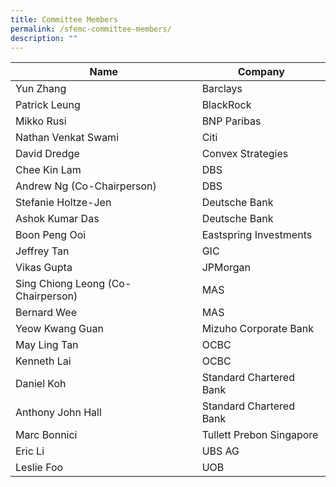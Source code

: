 ```yaml
---
title: Committee Members
permalink: /sfemc-committee-members/
description: ""
---
```

| Name | Company | 
| -------- | -------- |
| Yun Zhang     | Barclays     | 
| Patrick Leung     | BlackRock     | 
| Mikko Rusi     | BNP Paribas     | 
| Nathan Venkat Swami     | Citi     | 
| David Dredge     | Convex Strategies     | 
| Chee Kin Lam     | DBS     | 
| Andrew Ng (Co-Chairperson)     | DBS     | 
| Stefanie Holtze-Jen     | Deutsche Bank     | 
| Ashok Kumar Das     | Deutsche Bank     | 
| Boon Peng Ooi     | Eastspring Investments     | 
| Jeffrey Tan     | GIC     | 
| Vikas Gupta     | JPMorgan     | 
| Sing Chiong Leong (Co-Chairperson)     | MAS     | 
| Bernard Wee     | MAS     | 
| Yeow Kwang Guan     | Mizuho Corporate Bank     | 
| May Ling Tan     | OCBC     | 
| Kenneth Lai     | OCBC     | 
| Daniel Koh     | Standard Chartered Bank     | 
| Anthony John Hall     | Standard Chartered Bank     | 
| Marc Bonnici     | Tullett Prebon Singapore     | 
| Eric Li     | UBS AG     | 
| Leslie Foo     | UOB     |